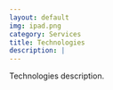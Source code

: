 ```yaml
---
layout: default
img: ipad.png
category: Services
title: Technologies
description: |
---
```

Technologies description.
